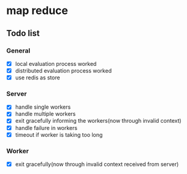 # map reduce

## Todo list

### General

- [x] local evaluation process worked
- [x] distributed evaluation process worked
- [x] use redis as store

### Server

- [x] handle single workers
- [x] handle multiple workers
- [x] exit gracefully informing the workers(now through invalid context)
- [x] handle failure in workers
- [x] timeout if worker is taking too long

### Worker

- [x] exit gracefully(now through invalid context received from server)
